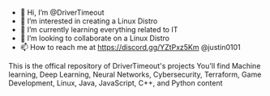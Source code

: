 - 👋 Hi, I’m @DriverTimeout
- 👀 I’m interested in creating a Linux Distro
- 🌱 I’m currently learning everything related to IT
- 💞️ I’m looking to collaborate on a Linux Distro
- 📫 How to reach me at https://discord.gg/YZtPxz5Km @justin0101

This is the offical repository of DriverTimeout's projects
You'll find Machine learning, Deep Learning, Neural Networks, Cybersecurity, Terraform, Game Development, Linux, Java, JavaScript, C++, and Python content

<!---
DriverTimeout/DriverTimeout is a ✨ special ✨ repository because its `README.md` (this file) appears on your GitHub profile.
You can click the Preview link to take a look at your changes.
--->
